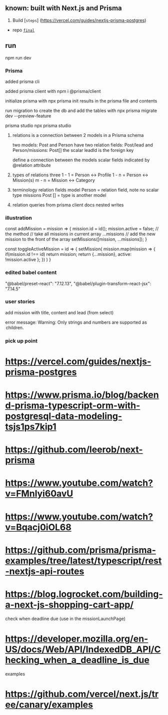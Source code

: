 ## known: built with Next.js and Prisma

1. Build
   [`steps`] (https://vercel.com/guides/nextjs-prisma-postgres)

- repo
  [`final`](https://github.com/prisma/blogr-nextjs-prisma/tree/final)

## run

npm run dev

### Prisma

added prisma cli

added prisma client
with npm i @prisma/client

initialize prisma
with npx prisma init
results in the prisma file and contents

run migration to create the db and add the tables
with
npx prisma migrate dev --preview-feature

prisma studio
npx prisma studio

1. relations
   is a connection between 2 models in a Prisma schema

   two models: Post and Person
   have two relation fields: Post/lead and Person/missions: Post[]
   the scalar leadId is the foreign key

   define a connection between the models
   scalar fields indicated by @relation attribute

2. types of relations
   three
   1 - 1 = Person <-> Profile
   1 - n = Person <-> Mission(s)
   m - n = Mission <-> Category

3. terminology
   relation fields
   model Person = relation field, note no scalar type
   missions Post [] = type is another model

4. relation queries from prisma client docs
   nested writes

### illustration

const addMission = mission => {
mission.id = id();
mission.active = false;
// the method
// take all missions in current array ...missions
// add the new mission to the front of the array
setMissions([mission, ...missions]);
}

const toggleActiveMission = id => {
setMission(
mission.map(mission => {
if(mission.id !== id) return mission;
return {...mission}, active: !mission.active };
})
)
}

### edited babel content

"@babel/preset-react": "7.12.13",
"@babel/plugin-transform-react-jsx": "7.14.5"

### user stories

add mission with title, content and lead (from select)

error message:
Warning: Only strings and numbers are supported as <option> children.

### pick up point

# https://vercel.com/guides/nextjs-prisma-postgres

# https://www.prisma.io/blog/backend-prisma-typescript-orm-with-postgresql-data-modeling-tsjs1ps7kip1

# https://github.com/leerob/next-prisma

# https://www.youtube.com/watch?v=FMnlyi60avU

# https://www.youtube.com/watch?v=Bqacj0iOL68

# https://github.com/prisma/prisma-examples/tree/latest/typescript/rest-nextjs-api-routes

# https://blog.logrocket.com/building-a-next-js-shopping-cart-app/

check when deadline due (use in the missionLaunchPage)

# https://developer.mozilla.org/en-US/docs/Web/API/IndexedDB_API/Checking_when_a_deadline_is_due

examples

# https://github.com/vercel/next.js/tree/canary/examples

